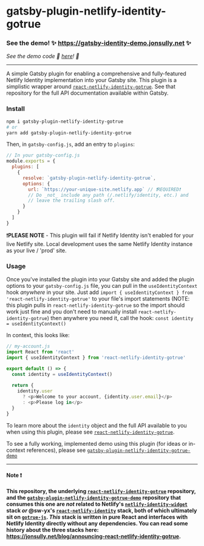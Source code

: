 # gatsby-plugin-netlify-identity-gotrue

### See the demo! ✨ https://gatsby-identity-demo.jonsully.net ✨

 _See the demo code 🤖 [here](https://github.com/jon-sully/gatsby-plugin-netlify-identity-gotrue-demo)! 🤖_

---

A simple Gatsby plugin for enabling a comprehensive and fully-featured Netlify Identity implementation into your Gatsby site. This plugin is a simplistic wrapper around [`react-netlify-identity-gotrue`][2]. See that repository for the full API documentation available within Gatsby.

### Install

```sh
npm i gatsby-plugin-netlify-identity-gotrue
# or
yarn add gatsby-plugin-netlify-identity-gotrue
```

Then, in `gatsby-config.js`, add an entry to `plugins`:

```js
// In your gatsby-config.js
module.exports = {
  plugins: [
    {
      resolve: `gatsby-plugin-netlify-identity-gotrue`,
      options: {
        url: `https://your-unique-site.netlify.app` // ❗REQUIRED❗
        // Do _not_ include any path (/.netlify/identity, etc.) and
        // leave the trailing slash off.
      }
    }
  ]
}
```

❗**PLEASE NOTE** - This plugin will fail if Netlify Identity isn't enabled for your live Netlify site. Local development uses the same Netlify Identity instance as your live / 'prod' site.

### Usage

Once you've installed the plugin into your Gatsby site and added the plugin options to your `gatsby-config.js` file, you can pull in the `useIdentityContext` hook _anywhere_ in your site. Just add `import { useIdentityContext } from 'react-netlify-identity-gotrue'` to your file's import statements (NOTE: this plugin pulls in `react-netlify-identity-gotrue` so the import should work just fine and you don't need to manually install `react-netlify-identity-gotrue`) then anywhere you need it, call the hook: `const identity = useIdentityContext()`

In context, this looks like:

```js
// my-account.js
import React from 'react'
import { useIdentityContext } from 'react-netlify-identity-gotrue'

export default () => {
  const identity = useIdentityContext()
  
  return {
    identity.user
      ? <p>Welcome to your account, {identity.user.email}</p>
      : <p>Please log in</p>
  }
}

```

To learn more about the `identity` object and the full API available to you when using this plugin, please see [`react-netlify-identity-gotrue`][2]. 

To see a fully working, implemented demo using this plugin (for ideas or in-context references), please see [`gatsby-plugin-netlify-identity-gotrue-demo`][6]


---

#### Note ❗

**This repository, the underlying [`react-netlify-identity-gotrue`][2] repository, and the  [`gatsby-plugin-netlify-identity-gotrue-demo`][6] repository that consumes this one are _not_ related to Netlify's [`netlify-identity-widget`][3] stack _or_ @sw-yx's [`react-netlify-identity`][4] stack, both of which ultimately sit on [`gotrue-js`][5]. *This* stack is written in pure React and interfaces with Netlify Identity directly without any dependencies. You can read some history about the three stacks here: https://jonsully.net/blog/announcing-react-netlify-identity-gotrue.**

[2]:https://github.com/jon-sully/react-netlify-identity-gotrue
[3]:https://github.com/netlify/netlify-identity-widget
[4]:https://github.com/netlify-labs/react-netlify-identity
[5]:https://github.com/netlify/gotrue-js
[1]: https://github.com/jon-sully/gatsby-plugin-netlify-identity-gotrue
[6]: https://github.com/jon-sully/gatsby-plugin-netlify-identity-gotrue-demo
